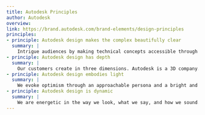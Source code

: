 ```yaml
---
title: Autodesk Principles
author: Autodesk
overview:
link: https://brand.autodesk.com/brand-elements/design-principles
principles:
- principle: Autodesk design makes the complex beautifully clear
  summary: |
    Intrigue audiences by making technical concepts accessible through inviting experiences, clear messaging, and inspiring images.
- principle: Autodesk design has depth
  summary: |
    Our customers create in three dimensions. Autodesk is a 3D company. We always keep the z-axis in mind when we communicate.
- principle: Autodesk design embodies light
  summary: |
    We evoke optimism through an approachable persona and a bright and open atmosphere.
- principle: Autodesk design is dynamic
  summary: |
    We are energetic in the way we look, what we say, and how we sound. We imply movement everywhere, from spaces and imagery to video and typography.
---
```

